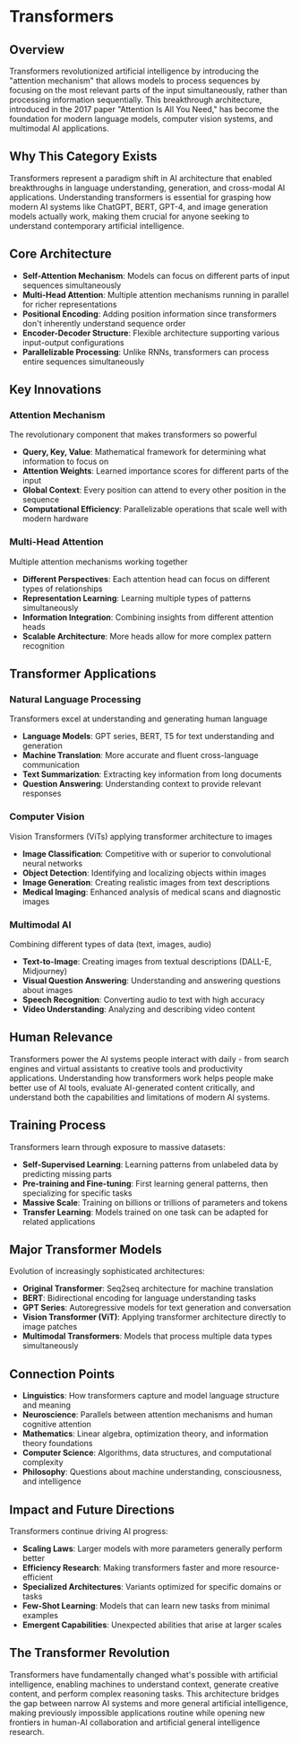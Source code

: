 # Transformers

## Overview
Transformers revolutionized artificial intelligence by introducing the "attention mechanism" that allows models to process sequences by focusing on the most relevant parts of the input simultaneously, rather than processing information sequentially. This breakthrough architecture, introduced in the 2017 paper "Attention Is All You Need," has become the foundation for modern language models, computer vision systems, and multimodal AI applications.

## Why This Category Exists
Transformers represent a paradigm shift in AI architecture that enabled breakthroughs in language understanding, generation, and cross-modal AI applications. Understanding transformers is essential for grasping how modern AI systems like ChatGPT, BERT, GPT-4, and image generation models actually work, making them crucial for anyone seeking to understand contemporary artificial intelligence.

## Core Architecture
- **Self-Attention Mechanism**: Models can focus on different parts of input sequences simultaneously
- **Multi-Head Attention**: Multiple attention mechanisms running in parallel for richer representations  
- **Positional Encoding**: Adding position information since transformers don't inherently understand sequence order
- **Encoder-Decoder Structure**: Flexible architecture supporting various input-output configurations
- **Parallelizable Processing**: Unlike RNNs, transformers can process entire sequences simultaneously

## Key Innovations

### Attention Mechanism
The revolutionary component that makes transformers so powerful
- **Query, Key, Value**: Mathematical framework for determining what information to focus on
- **Attention Weights**: Learned importance scores for different parts of the input
- **Global Context**: Every position can attend to every other position in the sequence
- **Computational Efficiency**: Parallelizable operations that scale well with modern hardware

### Multi-Head Attention
Multiple attention mechanisms working together
- **Different Perspectives**: Each attention head can focus on different types of relationships
- **Representation Learning**: Learning multiple types of patterns simultaneously
- **Information Integration**: Combining insights from different attention heads
- **Scalable Architecture**: More heads allow for more complex pattern recognition

## Transformer Applications

### Natural Language Processing
Transformers excel at understanding and generating human language
- **Language Models**: GPT series, BERT, T5 for text understanding and generation
- **Machine Translation**: More accurate and fluent cross-language communication
- **Text Summarization**: Extracting key information from long documents
- **Question Answering**: Understanding context to provide relevant responses

### Computer Vision
Vision Transformers (ViTs) applying transformer architecture to images
- **Image Classification**: Competitive with or superior to convolutional neural networks
- **Object Detection**: Identifying and localizing objects within images
- **Image Generation**: Creating realistic images from text descriptions
- **Medical Imaging**: Enhanced analysis of medical scans and diagnostic images

### Multimodal AI
Combining different types of data (text, images, audio)
- **Text-to-Image**: Creating images from textual descriptions (DALL-E, Midjourney)
- **Visual Question Answering**: Understanding and answering questions about images
- **Speech Recognition**: Converting audio to text with high accuracy
- **Video Understanding**: Analyzing and describing video content

## Human Relevance
Transformers power the AI systems people interact with daily - from search engines and virtual assistants to creative tools and productivity applications. Understanding how transformers work helps people make better use of AI tools, evaluate AI-generated content critically, and understand both the capabilities and limitations of modern AI systems.

## Training Process
Transformers learn through exposure to massive datasets:
- **Self-Supervised Learning**: Learning patterns from unlabeled data by predicting missing parts
- **Pre-training and Fine-tuning**: First learning general patterns, then specializing for specific tasks
- **Massive Scale**: Training on billions or trillions of parameters and tokens
- **Transfer Learning**: Models trained on one task can be adapted for related applications

## Major Transformer Models
Evolution of increasingly sophisticated architectures:
- **Original Transformer**: Seq2seq architecture for machine translation
- **BERT**: Bidirectional encoding for language understanding tasks
- **GPT Series**: Autoregressive models for text generation and conversation
- **Vision Transformer (ViT)**: Applying transformer architecture directly to image patches
- **Multimodal Transformers**: Models that process multiple data types simultaneously

## Connection Points
- **Linguistics**: How transformers capture and model language structure and meaning
- **Neuroscience**: Parallels between attention mechanisms and human cognitive attention
- **Mathematics**: Linear algebra, optimization theory, and information theory foundations
- **Computer Science**: Algorithms, data structures, and computational complexity
- **Philosophy**: Questions about machine understanding, consciousness, and intelligence

## Impact and Future Directions
Transformers continue driving AI progress:
- **Scaling Laws**: Larger models with more parameters generally perform better
- **Efficiency Research**: Making transformers faster and more resource-efficient
- **Specialized Architectures**: Variants optimized for specific domains or tasks
- **Few-Shot Learning**: Models that can learn new tasks from minimal examples
- **Emergent Capabilities**: Unexpected abilities that arise at larger scales

## The Transformer Revolution
Transformers have fundamentally changed what's possible with artificial intelligence, enabling machines to understand context, generate creative content, and perform complex reasoning tasks. This architecture bridges the gap between narrow AI systems and more general artificial intelligence, making previously impossible applications routine while opening new frontiers in human-AI collaboration and artificial general intelligence research.

